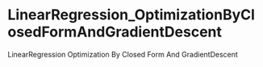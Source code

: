 # LinearRegression_OptimizationByClosedFormAndGradientDescent
LinearRegression Optimization By Closed Form And GradientDescent
